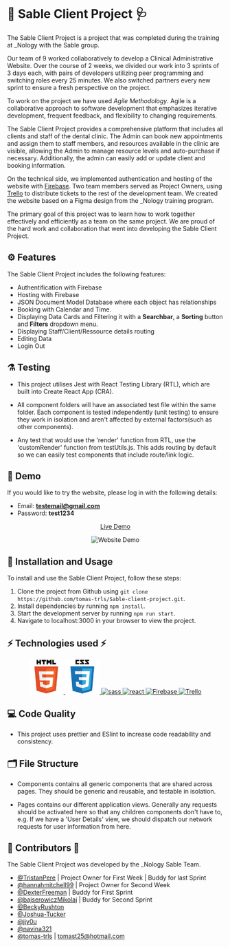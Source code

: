 # 🌟 Sable Client Project 🩺

The Sable Client Project is a project that was completed during the training at _Nology with the Sable group. 

Our team of 9 worked collaboratively to develop a Clinical Administrative Website. Over the course of 2 weeks, we divided our work into 3 sprints of 3 days each, with pairs of developers utilizing peer programming and switching roles every 25 minutes. We also switched partners every new sprint to ensure a fresh perspective on the project.

To work on the project we have used *Agile Methodology*. Agile is a collaborative approach to software development that emphasizes iterative development, frequent feedback, and flexibility to changing requirements.

The Sable Client Project provides a comprehensive platform that includes all clients and staff of the dental clinic. The Admin can book new appointments and assign them to staff members, and resources available in the clinic are visible, allowing the Admin to manage resource levels and auto-purchase if necessary. Additionally, the admin can easily add or update client and booking information.

On the technical side, we implemented authentication and hosting of the website with <a href="https://firebase.google.com/">Firebase</a>. Two team members served as Project Owners, using <a href="https://trello.com/">Trello</a> to distribute tickets to the rest of the development team. We created the website based on a Figma design from the _Nology training program.

The primary goal of this project was to learn how to work together effectively and efficiently as a team on the same project. We are proud of the hard work and collaboration that went into developing the Sable Client Project.

## ⚙️ Features

The Sable Client Project includes the following features:

- Authentification with Firebase
- Hosting with Firebase
- JSON Document Model Database where each object has relationships
- Booking with Calendar and Time.
- Displaying Data Cards and Filtering it with a **Searchbar**, a **Sorting** button and **Filters** dropdown menu.
- Displaying Staff/Client/Ressource details routing
- Editing Data 
- Login Out

## ⚗️ Testing 

- This project utilises Jest with React Testing Library (RTL), which are built into Create React App (CRA).

- All component folders will have an associated test file within the same folder. Each component is tested independently (unit testing) to ensure they work in isolation and aren't affected by external factors(such as other components).

- Any test that would use the 'render' function from RTL, use the 'customRender' function from testUtils.js. This adds routing by default so we can easily test components that include route/link logic.

## 🔮 Demo  

If you would like to try the website, please log in with the following details:   
  - Email: **testemail@gmail.com**
  - Password: **test1234**
  
<div align="center">

  [Live Demo](https://sable-client-project-61725.firebaseapp.com/)
  
  ![Website Demo](http://g.recordit.co/WIwfRH8vX0.gif)
</div>



## 💾 Installation and Usage 
To install and use the Sable Client Project, follow these steps:

1. Clone the project from Github using ```git clone https://github.com/tomas-trls/Sable-client-project.git```.
2. Install dependencies by running ```npm install```.
3. Start the development server by running ```npm run start```.
4. Navigate to localhost:3000 in your browser to view the project.

## ⚡️ Technologies used ⚡️
<p align="center">
<a href="https://www.w3.org/html/" target="_blank" rel="noreferrer"> <img src="https://raw.githubusercontent.com/devicons/devicon/master/icons/html5/html5-original-wordmark.svg" alt="html5" width="80" height="80"/> </a> 
 <a href="https://www.w3schools.com/css/" target="_blank" rel="noreferrer"> <img src="https://raw.githubusercontent.com/devicons/devicon/master/icons/css3/css3-original-wordmark.svg" alt="css3" width="80" height="80"/> </a> <a href="https://sass-lang.com/" target="_blank" rel="noreferrer"> <img src="https://www.vectorlogo.zone/logos/sass-lang/sass-lang-icon.svg" alt="sass" width="80" height="80"/> </a> 
<a href="https://reactjs.org/" target="_blank" rel="noreferrer"> <img src="https://www.vectorlogo.zone/logos/reactjs/reactjs-icon.svg" alt="react" width="80 height="80"/> </a>
<a href="https://firebase.google.com/" target="_blank" rel="noreferrer"> <img src="https://www.vectorlogo.zone/logos/firebase/firebase-icon.svg" alt="Firebase" width="80 height="80"/> </a>
<a href="https://trello.com/" target="_blank" rel="noreferrer"> <img src="https://www.vectorlogo.zone/logos/trello/trello-icon.svg" alt="Trello" width="80 height="80"/> </a>
</p>



## 💻 Code Quality 

- This project uses prettier and ESlint to increase code readability and consistency.

## 🗂️ File Structure 

- Components contains all generic components that are shared across pages. They should be generic and reusable, and testable in isolation.

- Pages contains our different application views. Generally any requests should be activated here so that any children components don't have to, e.g. If we have a 'User Details' view, we should dispatch our network requests for user information from here.

## 💎 Contributors 💎
The Sable Client Project was developed by the _Nology Sable Team.

- [@TristanPere](https://github.com/TristanPere) | Project Owner for First Week | Buddy for last Sprint
- [@hannahmitchell99](https://github.com/hannahmitchell99) | Project Owner for Second Week
- [@DexterFreeman](https://github.com/DexterFreeman) | Buddy for First Sprint
- [@bajserowiczMikolaj](https://github.com/bajserowiczMikolaj) | Buddy for Second Sprint
- [@BeckyRushton](https://github.com/BeckyRushton)
- [@Joshua-Tucker](https://github.com/Joshua-Tucker)
- [@jjy0u](https://github.com/jjy0u)
- [@navina321](https://github.com/navina321)
- [@tomas-trls](https://github.com/tomas-trls) | tomast25@hotmail.com








